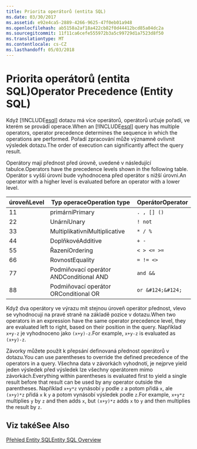```yaml
---
title: Priorita operátorů (entita SQL)
ms.date: 03/30/2017
ms.assetid: e92e4ca5-2889-4266-9625-47f0eb01a948
ms.openlocfilehash: ab5158a2af18a422cb82f0d44412bcd85a04dc2a
ms.sourcegitcommit: 11f11ca6cefe555972b3a5c99729d1a7523d8f50
ms.translationtype: MT
ms.contentlocale: cs-CZ
ms.lasthandoff: 05/03/2018
---
```

# <a name="operator-precedence-entity-sql"></a><span data-ttu-id="24086-102">Priorita operátorů (entita SQL)</span><span class="sxs-lookup"><span data-stu-id="24086-102">Operator Precedence (Entity SQL)</span></span>
<span data-ttu-id="24086-103">Když [!INCLUDE[esql](../../../../../../includes/esql-md.md)] dotazu má více operátorů, operátorů určuje pořadí, ve kterém se provádí operace.</span><span class="sxs-lookup"><span data-stu-id="24086-103">When an [!INCLUDE[esql](../../../../../../includes/esql-md.md)] query has multiple operators, operator precedence determines the sequence in which the operations are performed.</span></span> <span data-ttu-id="24086-104">Pořadí zpracování může významně ovlivnit výsledek dotazu.</span><span class="sxs-lookup"><span data-stu-id="24086-104">The order of execution can significantly affect the query result.</span></span>  
  
 <span data-ttu-id="24086-105">Operátory mají přednost před úrovně, uvedené v následující tabulce.</span><span class="sxs-lookup"><span data-stu-id="24086-105">Operators have the precedence levels shown in the following table.</span></span> <span data-ttu-id="24086-106">Operátor s vyšší úrovní bude vyhodnocena před operátor s nižší úrovni.</span><span class="sxs-lookup"><span data-stu-id="24086-106">An operator with a higher level is evaluated before an operator with a lower level.</span></span>  
  
|<span data-ttu-id="24086-107">úroveň</span><span class="sxs-lookup"><span data-stu-id="24086-107">Level</span></span>|<span data-ttu-id="24086-108">Typ operace</span><span class="sxs-lookup"><span data-stu-id="24086-108">Operation type</span></span>|<span data-ttu-id="24086-109">Operátor</span><span class="sxs-lookup"><span data-stu-id="24086-109">Operator</span></span>|  
|-----------|--------------------|--------------|  
|<span data-ttu-id="24086-110">1</span><span class="sxs-lookup"><span data-stu-id="24086-110">1</span></span>|<span data-ttu-id="24086-111">primární</span><span class="sxs-lookup"><span data-stu-id="24086-111">Primary</span></span>|`. , [] ()`|  
|<span data-ttu-id="24086-112">2</span><span class="sxs-lookup"><span data-stu-id="24086-112">2</span></span>|<span data-ttu-id="24086-113">Unární</span><span class="sxs-lookup"><span data-stu-id="24086-113">Unary</span></span>|`! not`|  
|<span data-ttu-id="24086-114">3</span><span class="sxs-lookup"><span data-stu-id="24086-114">3</span></span>|<span data-ttu-id="24086-115">Multiplikativní</span><span class="sxs-lookup"><span data-stu-id="24086-115">Multiplicative</span></span>|`* / %`|  
|<span data-ttu-id="24086-116">4</span><span class="sxs-lookup"><span data-stu-id="24086-116">4</span></span>|<span data-ttu-id="24086-117">Doplňkové</span><span class="sxs-lookup"><span data-stu-id="24086-117">Additive</span></span>|`+ -`|  
|<span data-ttu-id="24086-118">5</span><span class="sxs-lookup"><span data-stu-id="24086-118">5</span></span>|<span data-ttu-id="24086-119">Řazení</span><span class="sxs-lookup"><span data-stu-id="24086-119">Ordering</span></span>|`< > <= >=`|  
|<span data-ttu-id="24086-120">6</span><span class="sxs-lookup"><span data-stu-id="24086-120">6</span></span>|<span data-ttu-id="24086-121">Rovnost</span><span class="sxs-lookup"><span data-stu-id="24086-121">Equality</span></span>|`= != <>`|  
|<span data-ttu-id="24086-122">7</span><span class="sxs-lookup"><span data-stu-id="24086-122">7</span></span>|<span data-ttu-id="24086-123">Podmiňovací operátor AND</span><span class="sxs-lookup"><span data-stu-id="24086-123">Conditional AND</span></span>|`and &&`|  
|<span data-ttu-id="24086-124">8</span><span class="sxs-lookup"><span data-stu-id="24086-124">8</span></span>|<span data-ttu-id="24086-125">Podmiňovací operátor OR</span><span class="sxs-lookup"><span data-stu-id="24086-125">Conditional OR</span></span>|`or &#124;&#124;`|  
  
 <span data-ttu-id="24086-126">Když dva operátory ve výrazu mít stejnou úroveň operátor přednost, vlevo se vyhodnocují na pravé straně na základě pozice v dotazu.</span><span class="sxs-lookup"><span data-stu-id="24086-126">When two operators in an expression have the same operator precedence level, they are evaluated left to right, based on their position in the query.</span></span> <span data-ttu-id="24086-127">Například `x+y-z` je vyhodnoceno jako `(x+y)-z`.</span><span class="sxs-lookup"><span data-stu-id="24086-127">For example, `x+y-z` is evaluated as `(x+y)-z`.</span></span>  
  
 <span data-ttu-id="24086-128">Závorky můžete použít k přepsání definovaná přednost operátorů v dotazu.</span><span class="sxs-lookup"><span data-stu-id="24086-128">You can use parentheses to override the defined precedence of the operators in a query.</span></span> <span data-ttu-id="24086-129">Všechna data v závorkách vyhodnotí, je nejprve yield jeden výsledek před výsledek lze všechny operátorem mimo závorkách.</span><span class="sxs-lookup"><span data-stu-id="24086-129">Everything within parentheses is evaluated first to yield a single result before that result can be used by any operator outside the parentheses.</span></span> <span data-ttu-id="24086-130">Například `x+y*z` vynásobí `y` podle `z` a potom přidá `x`, ale `(x+y)*z` přidá `x` k `y` a potom vynásobí výsledek podle `z`.</span><span class="sxs-lookup"><span data-stu-id="24086-130">For example, `x+y*z` multiplies `y` by `z` and then adds `x`, but `(x+y)*z` adds `x` to `y` and then multiplies the result by `z`.</span></span>  
  
## <a name="see-also"></a><span data-ttu-id="24086-131">Viz také</span><span class="sxs-lookup"><span data-stu-id="24086-131">See Also</span></span>  
 [<span data-ttu-id="24086-132">Přehled Entity SQL</span><span class="sxs-lookup"><span data-stu-id="24086-132">Entity SQL Overview</span></span>](../../../../../../docs/framework/data/adonet/ef/language-reference/entity-sql-overview.md)
